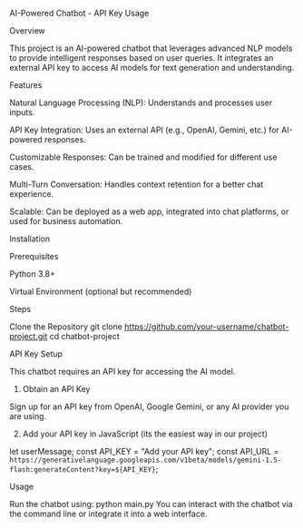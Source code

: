 AI-Powered Chatbot - API Key Usage

Overview

This project is an AI-powered chatbot that leverages advanced NLP models to provide intelligent responses based on user queries. It integrates an external API key to access AI models for text generation and understanding.

Features

Natural Language Processing (NLP): Understands and processes user inputs.

API Key Integration: Uses an external API (e.g., OpenAI, Gemini, etc.) for AI-powered responses.

Customizable Responses: Can be trained and modified for different use cases.

Multi-Turn Conversation: Handles context retention for a better chat experience.

Scalable: Can be deployed as a web app, integrated into chat platforms, or used for business automation.

Installation

Prerequisites

Python 3.8+

Virtual Environment (optional but recommended)

Steps

Clone the Repository
git clone https://github.com/your-username/chatbot-project.git
cd chatbot-project

API Key Setup

This chatbot requires an API key for accessing the AI model.

1. Obtain an API Key

Sign up for an API key from OpenAI, Google Gemini, or any AI provider you are using.

2. Add your API key in JavaScript (its the easiest way in our project)

let userMessage;
const API_KEY = "Add your API key"; 
const API_URL = `https://generativelanguage.googleapis.com/v1beta/models/gemini-1.5-flash:generateContent?key=${API_KEY}`;

Usage

Run the chatbot using:
python main.py
You can interact with the chatbot via the command line or integrate it into a web interface.

